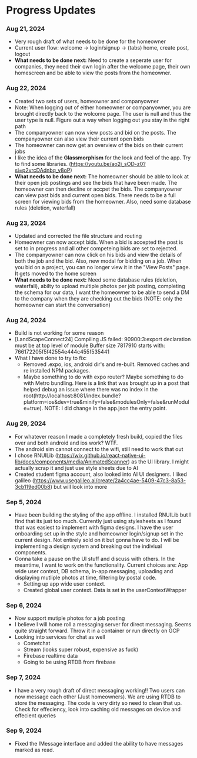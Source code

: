 # Progress Updates

### Aug 21, 2024

- Very rough draft of what needs to be done for the homeowner
- Current user flow: welcome -> login/signup -> (tabs) home, create post, logout
- **What needs to be done next:** Need to create a seperate user for companies, they need their own login after the welcome page, their own homescreen and be able to view the posts from the homeowner.

### Aug 22, 2024

- Created two sets of users, homeowner and companyowner
- Note: When logging out of either homeowner or companyowner, you are brought directly back to the wolcome page. The user is null and thus the user type is null. Figure out a way when logging out you stay in the right path
- The companyowner can now view posts and bid on the posts. The companyowner can also view their current open bids
- The homeowner can now get an overview of the bids on their current jobs
- I like the idea of the **Glassmorphism** for the look and feel of the app. Try to find some libraries. (https://youtu.be/ao2i_sOD-z0?si=p2vrcDAdnbq_v8oP)
- **What needs to be done next:** The homeowner should be able to look at their open job postings and see the bids that have been made. The homeowner can then decline or accpet the bids. The companyowner can view past bids and current open bids. There needs to be a full screen for viewing bids from the homeowner. Also, need some database rules (deletion, waterfall)

### Aug 23, 2024

- Updated and corrected the file structure and routing
- Homeowner can now accept bids. When a bid is accepted the post is set to in progress and all other competeing bids are set to rejected.
- The companyowner can now click on his bids and view the details of both the job and the bid. Also, new modal for bidding on a job. When you bid on a project, you can no longer view it in the "View Posts" page. It gets moved to the home screen
- **What needs to be done next:** Need some database rules (deletion, waterfall), abilty to upload multiple photos per job posting, completing the schema for our data, I want the homeowner to be able to send a DM to the company when they are checking out the bids (NOTE: only the homeowner can start the conversation)

### Aug 24, 2024

- Build is not working for some reason
- [LandScapeConnect24] Compiling JS failed: 90900:3:export declaration must be at top level of module Buffer size 7817910 starts with: 766172205f5f42554e444c455f535441
- What I have done to try to fix:
  - Removed .expo, ios, android dir's and re-built. Removed caches and re installed NPM packages.
  - Maybe something to do with expo router? Maybe something to do with Metro bundling. Here is a link that was brought up in a post that helped debug an issue where there was no index in the root(http://localhost:8081/index.bundle?platform=ios&dev=true&minify=false&modulesOnly=false&runModule=true). NOTE: I did change in the app.json the entry point.

### Aug 29, 2024

- For whatever reason I made a completely fresh build, copied the files over and both android and ios work? WTF.
- The android sim cannot connect to the wifi, still need to work that out
- I chose RNUILib (https://wix.github.io/react-native-ui-lib/docs/components/media/AnimatedScanner) as the UI library. I might actually scrap it and just use style sheets due to AI
- Created student figma account, also looked into AI UI designers. I liked galileo (https://www.usegalileo.ai/create/2a4cc4ae-5409-47c3-8a53-3cb119ed00b8) but will look into more

### Sep 5, 2024

- Have been building the styling of the app offline. I installed RNUILib but I find that its just too much. Currently just using stylesheets as I found that was easiest to implement with figma designs. I have the user onboarding set up in the style and homeowner login/signup set in the current design. Not entirely sold on it but gonna have to do. I will be implementing a design system and breaking out the indiviual components.
- Gonna take a pause on the UI stuff and discuss with others. In the meantime, I want to work on the functionality. Current choices are: App wide user context, DB schema, in-app messaging, uploading and displaying mutliple photos at time, filtering by postal code.
  - Setting up app wide user context.
  - Created global user context. Data is set in the userContextWrapper

### Sep 6, 2024

- Now support mutiple photos for a job posting
- I believe I will home roll a messaging server for direct messaging. Seems quite straight forward. Throw it in a container or run directly on GCP
- Looking into services for chat as well
  - Cometchat
  - Stream (looks super robust, expensive as fuck)
  - Firebase realtime data
  - Going to be using RTDB from firebase

### Sep 7, 2024

- I have a very rough draft of direct messaging working!! Two users can now message each other (Just homeowners). We are using RTDB to store the messaging. The code is very dirty so need to clean that up. Check for effeciency, look into caching old messages on device and effecient queries

### Sep 9, 2024

- Fixed the IMessage interface and added the ability to have messages marked as read.
